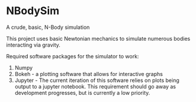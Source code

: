 # NBodySim
A crude, basic, N-Body simulation

This project uses basic Newtonian mechanics to simulate numerous bodies interacting via gravity. 

Required software packages for the simulator to work:

  1. Numpy
  2. Bokeh - a plotting software that allows for interactive graphs
  3. Jupyter - The current iteration of this software relies on plots being output to a jupyter notebook. This requirement should go away as development progresses, but is currently a low priority.
